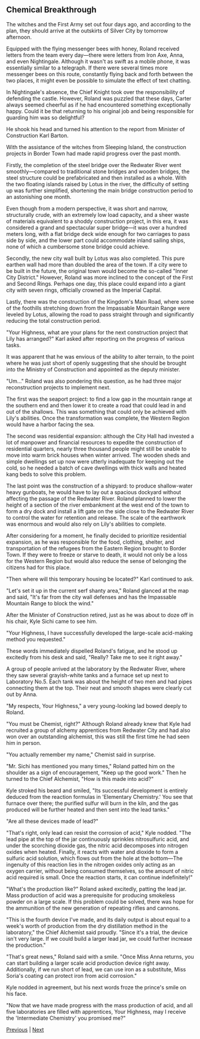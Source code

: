## Chemical Breakthrough
The witches and the First Army set out four days ago, and according to the plan, they should arrive at the outskirts of Silver City by tomorrow afternoon.

Equipped with the flying messenger bees with honey, Roland received letters from the team every day—there were letters from Iron Axe, Anna, and even Nightingale. Although it wasn't as swift as a mobile phone, it was essentially similar to a telegraph. If there were several times more messenger bees on this route, constantly flying back and forth between the two places, it might even be possible to simulate the effect of text chatting.

In Nightingale's absence, the Chief Knight took over the responsibility of defending the castle. However, Roland was puzzled that these days, Carter always seemed cheerful as if he had encountered something exceptionally happy. Could it be that returning to his original job and being responsible for guarding him was so delightful?

He shook his head and turned his attention to the report from Minister of Construction Karl Barton.

With the assistance of the witches from Sleeping Island, the construction projects in Border Town had made rapid progress over the past month.

Firstly, the completion of the steel bridge over the Redwater River went smoothly—compared to traditional stone bridges and wooden bridges, the steel structure could be prefabricated and then installed as a whole. With the two floating islands raised by Lotus in the river, the difficulty of setting up was further simplified, shortening the main bridge construction period to an astonishing one month.

Even though from a modern perspective, it was short and narrow, structurally crude, with an extremely low load capacity, and a sheer waste of materials equivalent to a shoddy construction project, in this era, it was considered a grand and spectacular super bridge—it was over a hundred meters long, with a flat bridge deck wide enough for two carriages to pass side by side, and the lower part could accommodate inland sailing ships, none of which a cumbersome stone bridge could achieve.

Secondly, the new city wall built by Lotus was also completed. This pure earthen wall had more than doubled the area of the town. If a city were to be built in the future, the original town would become the so-called "Inner City District." However, Roland was more inclined to the concept of the First and Second Rings. Perhaps one day, this place could expand into a giant city with seven rings, officially crowned as the Imperial Capital.

Lastly, there was the construction of the Kingdom's Main Road, where some of the foothills stretching down from the Impassable Mountain Range were leveled by Lotus, allowing the road to pass straight through and significantly reducing the total construction period.



"Your Highness, what are your plans for the next construction project that Lily has arranged?" Karl asked after reporting on the progress of various tasks.

It was apparent that he was envious of the ability to alter terrain, to the point where he was just short of openly suggesting that she should be brought into the Ministry of Construction and appointed as the deputy minister.

"Um..." Roland was also pondering this question, as he had three major reconstruction projects to implement next.

The first was the seaport project: to find a low gap in the mountain range at the southern end and then lower it to create a road that could lead in and out of the shallows. This was something that could only be achieved with Lily's abilities. Once the transformation was complete, the Western Region would have a harbor facing the sea.

The second was residential expansion: although the City Hall had invested a lot of manpower and financial resources to expedite the construction of residential quarters, nearly three thousand people might still be unable to move into warm brick houses when winter arrived. The wooden sheds and simple dwellings set up now were utterly inadequate for keeping out the cold, so he needed a batch of cave dwellings with thick walls and heated kang beds to solve this problem.

The last point was the construction of a shipyard: to produce shallow-water heavy gunboats, he would have to lay out a spacious dockyard without affecting the passage of the Redwater River. Roland planned to lower the height of a section of the river embankment at the west end of the town to form a dry dock and install a lift gate on the side close to the Redwater River to control the water for retention and release. The scale of the earthwork was enormous and would also rely on Lily's abilities to complete.

After considering for a moment, he finally decided to prioritize residential expansion, as he was responsible for the food, clothing, shelter, and transportation of the refugees from the Eastern Region brought to Border Town. If they were to freeze or starve to death, it would not only be a loss for the Western Region but would also reduce the sense of belonging the citizens had for this place.

"Then where will this temporary housing be located?" Karl continued to ask.

"Let's set it up in the current serf shanty area," Roland glanced at the map and said, "It's far from the city wall defenses and has the Impassable Mountain Range to block the wind."



After the Minister of Construction retired, just as he was about to doze off in his chair, Kyle Sichi came to see him.

"Your Highness, I have successfully developed the large-scale acid-making method you requested."

These words immediately dispelled Roland's fatigue, and he stood up excitedly from his desk and said, "Really? Take me to see it right away."

A group of people arrived at the laboratory by the Redwater River, where they saw several grayish-white tanks and a furnace set up next to Laboratory No.5. Each tank was about the height of two men and had pipes connecting them at the top. Their neat and smooth shapes were clearly cut out by Anna.

"My respects, Your Highness," a very young-looking lad bowed deeply to Roland.

"You must be Chemist, right?" Although Roland already knew that Kyle had recruited a group of alchemy apprentices from Redwater City and had also won over an outstanding alchemist, this was still the first time he had seen him in person.

"You actually remember my name," Chemist said in surprise.

"Mr. Sichi has mentioned you many times," Roland patted him on the shoulder as a sign of encouragement, "Keep up the good work." Then he turned to the Chief Alchemist, "How is this made into acid?"

Kyle stroked his beard and smiled, "Its successful development is entirely deduced from the reaction formulas in 'Elementary Chemistry.' You see that furnace over there; the purified sulfur will burn in the kiln, and the gas produced will be further heated and then sent into the lead tanks."



"Are all these devices made of lead?"

"That's right, only lead can resist the corrosion of acid," Kyle nodded. "The lead pipe at the top of the jar continuously sprinkles nitrosulfuric acid, and under the scorching dioxide gas, the nitric acid decomposes into nitrogen oxides when heated. Finally, it reacts with water and dioxide to form a sulfuric acid solution, which flows out from the hole at the bottom—The ingenuity of this reaction lies in the nitrogen oxides only acting as an oxygen carrier, without being consumed themselves, so the amount of nitric acid required is small. Once the reaction starts, it can continue indefinitely!"

"What's the production like?" Roland asked excitedly, patting the lead jar. Mass production of acid was a prerequisite for producing smokeless powder on a large scale. If this problem could be solved, there was hope for the ammunition of the new generation of repeating rifles and cannons.

"This is the fourth device I've made, and its daily output is about equal to a week's worth of production from the dry distillation method in the laboratory," the Chief Alchemist said proudly. "Since it's a trial, the device isn't very large. If we could build a larger lead jar, we could further increase the production."

"That's great news," Roland said with a smile. "Once Miss Anna returns, you can start building a larger scale acid production device right away. Additionally, if we run short of lead, we can use iron as a substitute, Miss Soria's coating can protect iron from acid corrosion."

Kyle nodded in agreement, but his next words froze the prince's smile on his face.

"Now that we have made progress with the mass production of acid, and all five laboratories are filled with apprentices, Your Highness, may I receive the 'Intermediate Chemistry' you promised me?"





[Previous](CH0304.md) | [Next](CH0306.md)
